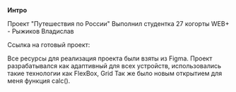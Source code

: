 
**Интро**

Проект "Путешествия по России"
Выполнил студентка 27 когорты WEB+ - Рыжиков Владислав

Ссылка на готовый проект: 


Все ресурсы для реализация проекта были взяты из Figma. 
Проект разрабатывался как адаптивный для всех устройств, использовались такие технологии как FlexBox, Grid 
Так же было новым открытием для меня функция calc().

